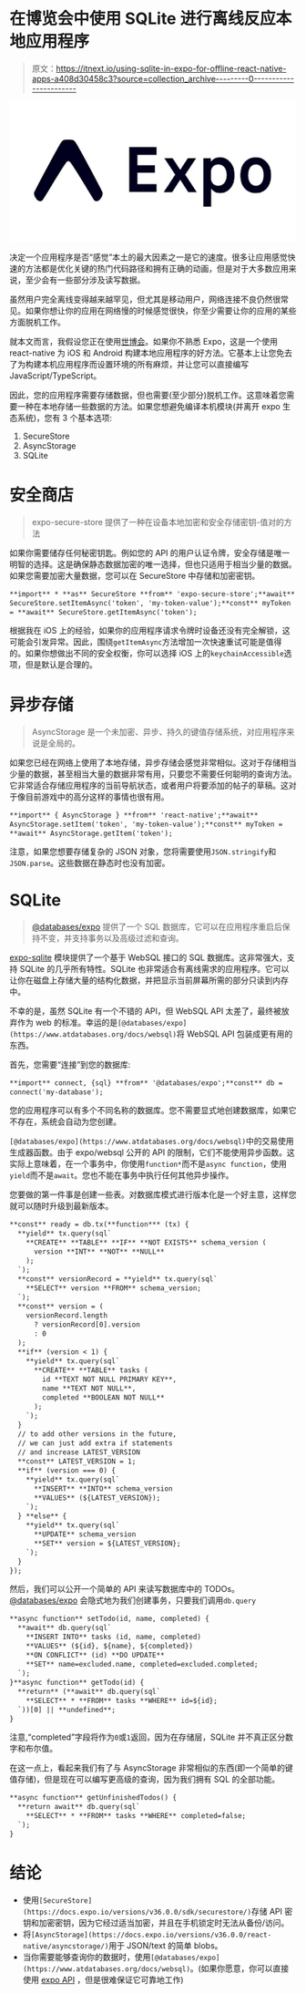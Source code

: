 # 在博览会中使用 SQLite 进行离线反应本地应用程序

> 原文：<https://itnext.io/using-sqlite-in-expo-for-offline-react-native-apps-a408d30458c3?source=collection_archive---------0----------------------->

![](img/09ef437497c733f4d5a94d7e5c65f1fe.png)

决定一个应用程序是否“感觉”本土的最大因素之一是它的速度。很多让应用感觉快速的方法都是优化关键的热门代码路径和拥有正确的动画，但是对于大多数应用来说，至少会有一些部分涉及读写数据。

虽然用户完全离线变得越来越罕见，但尤其是移动用户，网络连接不良仍然很常见。如果你想让你的应用在网络慢的时候感觉很快，你至少需要让你的应用的某些方面脱机工作。

就本文而言，我假设您正在使用[世博会](https://expo.io/)。如果你不熟悉 Expo，这是一个使用 react-native 为 iOS 和 Android 构建本地应用程序的好方法。它基本上让您免去了为构建本机应用程序而设置环境的所有麻烦，并让您可以直接编写 JavaScript/TypeScript。

因此，您的应用程序需要存储数据，但也需要(至少部分)脱机工作。这意味着您需要一种在本地存储一些数据的方法。如果您想避免编译本机模块(并离开 expo 生态系统)，您有 3 个基本选项:

1.  SecureStore
2.  AsyncStorage
3.  SQLite

# 安全商店

> expo-secure-store 提供了一种在设备本地加密和安全存储密钥-值对的方法

如果你需要储存任何秘密钥匙。例如您的 API 的用户认证令牌，安全存储是唯一明智的选择。这是确保静态数据加密的唯一选择，但也只适用于相当少量的数据。如果您需要加密大量数据，您可以在 SecureStore 中存储和加密密钥。

```
**import** * **as** SecureStore **from** 'expo-secure-store';**await** SecureStore.setItemAsync('token', 'my-token-value');**const** myToken = **await** SecureStore.getItemAsync('token');
```

根据我在 iOS 上的经验，如果你的应用程序请求令牌时设备还没有完全解锁，这可能会引发异常。因此，围绕`getItemAsync`方法增加一次快速重试可能是值得的。如果你想做出不同的安全权衡，你可以选择 iOS 上的`keychainAccessible`选项，但是默认是合理的。

# 异步存储

> AsyncStorage 是一个未加密、异步、持久的键值存储系统，对应用程序来说是全局的。

如果您已经在网络上使用了本地存储，异步存储会感觉非常相似。这对于存储相当少量的数据，甚至相当大量的数据非常有用，只要您不需要任何聪明的查询方法。它非常适合存储应用程序的当前导航状态，或者用户将要添加的帖子的草稿。这对于像目前游戏中的高分这样的事情也很有用。

```
**import** { AsyncStorage } **from** 'react-native';**await** AsyncStorage.setItem('token', 'my-token-value');**const** myToken = **await** AsyncStorage.getItem('token');
```

注意，如果您想要存储复杂的 JSON 对象，您将需要使用`JSON.stringify`和`JSON.parse`。这些数据在静态时也没有加密。

# SQLite

> [@databases/expo](https://www.atdatabases.org/docs/websql) 提供了一个 SQL 数据库，它可以在应用程序重启后保持不变，并支持事务以及高级过滤和查询。

[expo-sqlite](https://docs.expo.io/versions/v36.0.0/sdk/sqlite/) 模块提供了一个基于 WebSQL 接口的 SQL 数据库。这非常强大，支持 SQLite 的几乎所有特性。SQLite 也非常适合有离线需求的应用程序。它可以让你在磁盘上存储大量的结构化数据，并把显示当前屏幕所需的部分只读到内存中。

不幸的是，虽然 SQLite 有一个不错的 API，但 WebSQL API 太差了，最终被放弃作为 web 的标准。幸运的是`[@databases/expo](https://www.atdatabases.org/docs/websql)`将 WebSQL API 包装成更有用的东西。

首先，您需要“连接”到您的数据库:

```
**import** connect, {sql} **from** '@databases/expo';**const** db = connect('my-database');
```

您的应用程序可以有多个不同名称的数据库。您不需要显式地创建数据库，如果它不存在，系统会自动为您创建。

`[@databases/expo](https://www.atdatabases.org/docs/websql)`中的交易使用生成器函数。由于 expo/websql 公开的 API 的限制，它们不能使用异步函数。这实际上意味着，在一个事务中，你使用`function*`而不是`async function`，使用`yield`而不是`await`。您也不能在事务中执行任何其他异步操作。

您要做的第一件事是创建一些表。对数据库模式进行版本化是一个好主意，这样您就可以随时升级到最新版本。

```
**const** ready = db.tx(**function*** (tx) {
  **yield** tx.query(sql`
    **CREATE** **TABLE** **IF** **NOT EXISTS** schema_version (
      version **INT** **NOT** **NULL**
    );
  `);
  **const** versionRecord = **yield** tx.query(sql`
    **SELECT** version **FROM** schema_version;
  `);
  **const** version = (
    versionRecord.length
      ? versionRecord[0].version
      : 0
  );
  **if** (version < 1) {
    **yield** tx.query(sql`
      **CREATE** **TABLE** tasks (
        id **TEXT NOT NULL PRIMARY KEY**,
        name **TEXT NOT NULL**,
        completed **BOOLEAN NOT NULL**
      );
    `);
  }
  // to add other versions in the future,
  // we can just add extra if statements
  // and increase LATEST_VERSION
  **const** LATEST_VERSION = 1;
  **if** (version === 0) {
    **yield** tx.query(sql`
      **INSERT** **INTO** schema_version
      **VALUES** (${LATEST_VERSION});
    `);
  } **else** {
    **yield** tx.query(sql`
      **UPDATE** schema_version
      **SET** version = ${LATEST_VERSION};
    `);
  }
});
```

然后，我们可以公开一个简单的 API 来读写数据库中的 TODOs。 [@databases/expo](https://www.atdatabases.org/docs/websql) 会隐式地为我们创建事务，只要我们调用`db.query`

```
**async function** setTodo(id, name, completed) {
  **await** db.query(sql`
    **INSERT INTO** tasks (id, name, completed)
    **VALUES** (${id}, ${name}, ${completed})
    **ON CONFLICT** (id) **DO UPDATE**
    **SET** name=excluded.name, completed=excluded.completed;
  `);
}**async function** getTodo(id) {
  **return** (**await** db.query(sql`
    **SELECT** * **FROM** tasks **WHERE** id=${id};
  `))[0] || **undefined**;
}
```

注意,“completed”字段将作为`0`或`1`返回，因为在存储层，SQLite 并不真正区分数字和布尔值。

在这一点上，看起来我们有了与 AsyncStorage 非常相似的东西(即一个简单的键值存储)，但是现在可以编写更高级的查询，因为我们拥有 SQL 的全部功能。

```
**async function** getUnfinishedTodos() {
  **return await** db.query(sql`
    **SELECT** * **FROM** tasks **WHERE** completed=false;
  `);
}
```

# 结论

*   使用`[SecureStore](https://docs.expo.io/versions/v36.0.0/sdk/securestore/)`存储 API 密钥和加密密钥，因为它经过适当加密，并且在手机锁定时无法从备份/访问。
*   将`[AsyncStorage](https://docs.expo.io/versions/v36.0.0/react-native/asyncstorage/)`用于 JSON/text 的简单 blobs。
*   当你需要能够查询你的数据时，使用`[@databases/expo](https://www.atdatabases.org/docs/websql)`。(如果你愿意，你可以直接使用 [expo API](https://docs.expo.io/versions/v36.0.0/sdk/sqlite/) ，但是很难保证它可靠地工作)